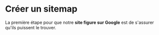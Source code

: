 # Créer un sitemap

La première étape pour que notre **site figure sur Google** est de s'assurer qu'ils puissent le trouver.

